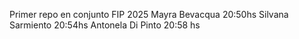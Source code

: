 Primer repo en conjunto FIP 2025
Mayra Bevacqua 20:50hs 
Silvana Sarmiento 20:54hs
Antonela Di Pinto 20:58 hs
